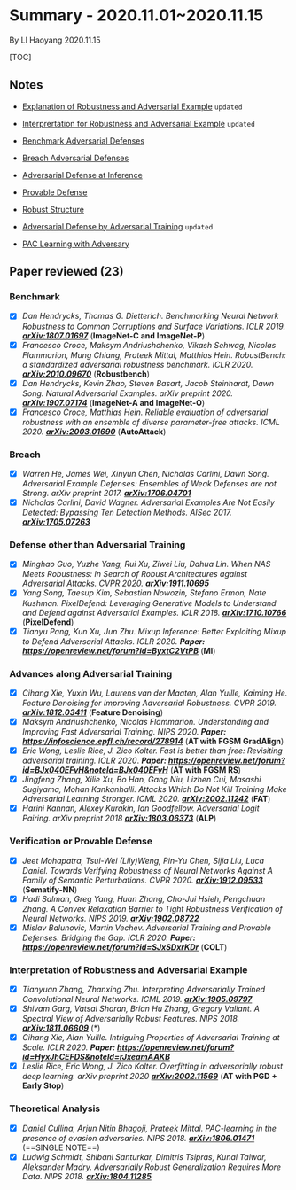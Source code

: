 # Summary - 2020.11.01~2020.11.15

By LI Haoyang 2020.11.15

[TOC]

## Notes

- <a href="../blogs/pages/Note-AdversarialExplanation.html" target="_blank">Explanation of Robustness and Adversarial Example</a> `updated`

- <a href="../blogs/pages/Note-AdversarialInterpretation.html" target="_blank">Interprertation for Robustness and Adversarial Example</a> `updated`
- <a href="../blogs/pages/Note-AdversarialBenchmark.html" target="_blank">Benchmark Adversarial Defenses</a>
- <a href="../blogs/pages/Note-AdversarialDefenseBreach.html" target="_blank">Breach Adversarial Defenses</a>
- <a href="../blogs/pages/Note-AdversarialDefenseInference.html" target="_blank">Adversarial Defense at Inference</a>
- <a href="../blogs/pages/Note-AdversarialVerification.html" target="_blank">Provable Defense</a>
- <a href="../blogs/pages/Note-AdversarialDefenseStructure.html" target="_blank">Robust Structure</a>
- <a href="../blogs/pages/Note-AdversarialTraining.html" target="_blank">Adversarial Defense by Adversarial Training</a> `updated`
- <a href="../blogs/pages/Single-AdversarialPAC.html" target="_blank">PAC Learning with Adversary</a>

## Paper reviewed (23)

### Benchmark

- [x] *Dan Hendrycks, Thomas G. Dietterich. Benchmarking Neural Network Robustness to Common Corruptions and Surface Variations. ICLR 2019. **[ arXiv:1807.01697](https://arxiv.org/abs/1807.01697)*** (**ImageNet-C and ImageNet-P**)
- [x] *Francesco Croce, Maksym Andriushchenko, Vikash Sehwag, Nicolas Flammarion, Mung Chiang, Prateek Mittal, Matthias Hein. RobustBench: a standardized adversarial robustness benchmark. ICLR 2020. **[ arXiv:2010.09670](https://arxiv.org/abs/2010.09670)*** (**Robustbench**)
- [x] *Dan Hendrycks, Kevin Zhao, Steven Basart, Jacob Steinhardt, Dawn Song. Natural Adversarial Examples. arXiv preprint 2020.**[ arXiv:1907.07174](https://arxiv.org/abs/1907.07174)*** (**ImageNet-A and ImageNet-O**)
- [x] *Francesco Croce, Matthias Hein. Reliable evaluation of adversarial robustness with an ensemble of diverse parameter-free attacks. ICML 2020. **[ arXiv:2003.01690](https://arxiv.org/abs/2003.01690)*** (**AutoAttack**)

### Breach

- [x] *Warren He, James Wei, Xinyun Chen, Nicholas Carlini, Dawn Song. Adversarial Example Defenses: Ensembles of Weak Defenses are not Strong. arXiv preprint 2017. **[ arXiv:1706.04701](https://arxiv.org/abs/1706.04701)***
- [x] *Nicholas Carlini, David Wagner. Adversarial Examples Are Not Easily Detected: Bypassing Ten Detection Methods. AISec 2017. **[ arXiv:1705.07263](https://arxiv.org/abs/1705.07263)***

### Defense other than Adversarial Training

- [x] *Minghao Guo, Yuzhe Yang, Rui Xu, Ziwei Liu, Dahua Lin. When NAS Meets Robustness: In Search of Robust Architectures against Adversarial Attacks. CVPR 2020. [**arXiv:1911.10695**](https://arxiv.org/abs/1911.10695)*
- [x] *Yang Song, Taesup Kim, Sebastian Nowozin, Stefano Ermon, Nate Kushman. PixelDefend: Leveraging Generative Models to Understand and Defend against Adversarial Examples. ICLR 2018. **[ arXiv:1710.10766](https://arxiv.org/abs/1710.10766)***  (**PixelDefend**)
- [x] *Tianyu Pang, Kun Xu, Jun Zhu.  Mixup Inference: Better Exploiting Mixup to Defend Adversarial Attacks. ICLR 2020. **Paper: https://openreview.net/forum?id=ByxtC2VtPB***  (**MI**)

### Advances along Adversarial Training

- [x] *Cihang Xie, Yuxin Wu, Laurens van der Maaten, Alan Yuille, Kaiming He. Feature Denoising for Improving Adversarial Robustness. CVPR 2019.  [ **arXiv:1812.03411**](https://arxiv.org/abs/1812.03411)* (**Feature Denoising**)
- [x] *Maksym Andriushchenko, Nicolas Flammarion. Understanding and Improving Fast Adversarial Training. NIPS 2020.* ***Paper: https://infoscience.epfl.ch/record/278914*** (**AT with FGSM GradAlign**)
- [x] *Eric Wong, Leslie Rice, J. Zico Kolter. Fast is better than free: Revisiting adversarial training. ICLR 2020*. ***Paper: https://openreview.net/forum?id=BJx040EFvH&noteId=BJx040EFvH*** (**AT with FGSM RS**)
- [x] *Jingfeng Zhang, Xilie Xu, Bo Han, Gang Niu, Lizhen Cui, Masashi Sugiyama, Mohan Kankanhalli. Attacks Which Do Not Kill Training Make Adversarial Learning Stronger. ICML 2020. [**arXiv:2002.11242**](https://arxiv.org/abs/2002.11242)* (**FAT**)
- [x] *Harini Kannan, Alexey Kurakin, Ian Goodfellow. Adversarial Logit Pairing. arXiv preprint 2018 **[ arXiv:1803.06373](https://arxiv.org/abs/1803.06373)*** (**ALP**)

### Verification or Provable Defense

- [x] *Jeet Mohapatra, Tsui-Wei (Lily)Weng, Pin-Yu Chen, Sijia Liu, Luca Daniel. Towards Verifying Robustness of Neural Networks Against A Family of Semantic Perturbations. CVPR 2020. **[ arXiv:1912.09533](https://arxiv.org/abs/1912.09533)*** (**Sematify-NN**)
- [x] *Hadi Salman, Greg Yang, Huan Zhang, Cho-Jui Hsieh, Pengchuan Zhang. A Convex Relaxation Barrier to Tight Robustness Verification of Neural Networks. NIPS 2019. **[ arXiv:1902.08722](https://arxiv.org/abs/1902.08722)***
- [x] *Mislav Balunovic, Martin Vechev. Adversarial Training and Provable Defenses: Bridging the Gap. ICLR 2020.*  ***Paper: https://openreview.net/forum?id=SJxSDxrKDr*** (**COLT**)

### Interpretation of Robustness and Adversarial Example

- [x] *Tianyuan Zhang, Zhanxing Zhu. Interpreting Adversarially Trained Convolutional Neural Networks. ICML 2019. [ **arXiv:1905.09797**](https://arxiv.org/abs/1905.09797)*
- [x] *Shivam Garg, Vatsal Sharan, Brian Hu Zhang, Gregory Valiant. A Spectral View of Adversarially Robust Features. NIPS 2018. [ **arXiv:1811.06609**](https://arxiv.org/abs/1811.06609)* (*)
- [x] *Cihang Xie, Alan Yuille. Intriguing Properties of Adversarial Training at Scale. ICLR 2020.* ***Paper: https://openreview.net/forum?id=HyxJhCEFDS&noteId=rJxeamAAKB***
- [x] *Leslie Rice, Eric Wong, J. Zico Kolter. Overfitting in adversarially robust deep learning. arXiv preprint 2020 **[ arXiv:2002.11569](https://arxiv.org/abs/2002.11569)*** (**AT with PGD + Early Stop**)

### Theoretical Analysis

- [x] *Daniel Cullina, Arjun Nitin Bhagoji, Prateek Mittal. PAC-learning in the presence of evasion adversaries. NIPS 2018. [ **arXiv:1806.01471**](https://arxiv.org/abs/1806.01471)* (==SINGLE NOTE==)
- [x] *Ludwig Schmidt, Shibani Santurkar, Dimitris Tsipras, Kunal Talwar, Aleksander Madry. Adversarially Robust Generalization Requires More Data. NIPS 2018. [**arXiv:1804.11285**](https://arxiv.org/abs/1804.11285)*